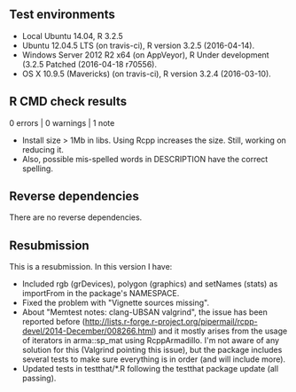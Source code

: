 ## Test environments
* Local Ubuntu 14.04, R 3.2.5
* Ubuntu 12.04.5 LTS (on travis-ci), R version 3.2.5 (2016-04-14).
* Windows Server 2012 R2 x64 (on AppVeyor), R Under development (3.2.5 Patched (2016-04-18 r70556).
* OS X 10.9.5 (Mavericks) (on travis-ci), R version 3.2.4 (2016-03-10).

## R CMD check results

0 errors | 0 warnings | 1 note

* Install size > 1Mb in libs. Using Rcpp increases the size. Still, working on
  reducing it.
* Also, possible mis-spelled words in DESCRIPTION have the correct spelling.

## Reverse dependencies

There are no reverse dependencies.

## Resubmission

This is a resubmission. In this version I have:

* Included rgb (grDevices), polygon (graphics) and setNames (stats) as importFrom
  in the package's NAMESPACE.
* Fixed the problem with "Vignette sources missing".
* About "Memtest notes: clang-UBSAN valgrind", the issue has been reported before
  (http://lists.r-forge.r-project.org/pipermail/rcpp-devel/2014-December/008266.html)
  and it mostly arises from the usage of iterators in arma::sp_mat using
  RcppArmadillo.  I'm not aware of any solution for this (Valgrind pointing this
  issue), but the package includes several tests to make sure everything is in
  order (and will include more).
* Updated tests in testthat/*.R following the testthat package update (all passing).
  
